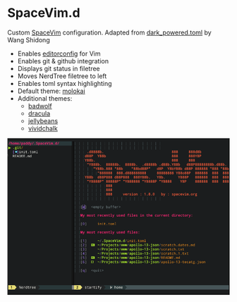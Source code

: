 # SpaceVim.d

Custom [SpaceVim](https://spacevim.org/) configuration.
Adapted from [dark_powered.toml](https://github.com/SpaceVim/SpaceVim/blob/master/mode/dark_powered.toml) by Wang Shidong

- Enables [editorconfig](https://editorconfig.org/) for Vim
- Enables git & github integration
- Displays git status in filetree
- Moves NerdTree filetree to left
- Enables toml syntax highlighting
- Default theme: [molokai](https://github.com/tomasr/molokai)
- Additional themes:
  - [badwolf](https://github.com/sjl/badwolf)
  - [dracula](https://github.com/dracula/vim)
  - [jellybeans](https://github.com/nanotech/jellybeans.vim)
  - [vividchalk](https://github.com/tpope/vim-vividchalk)

![spacevim screenshot](screenshot.png)
